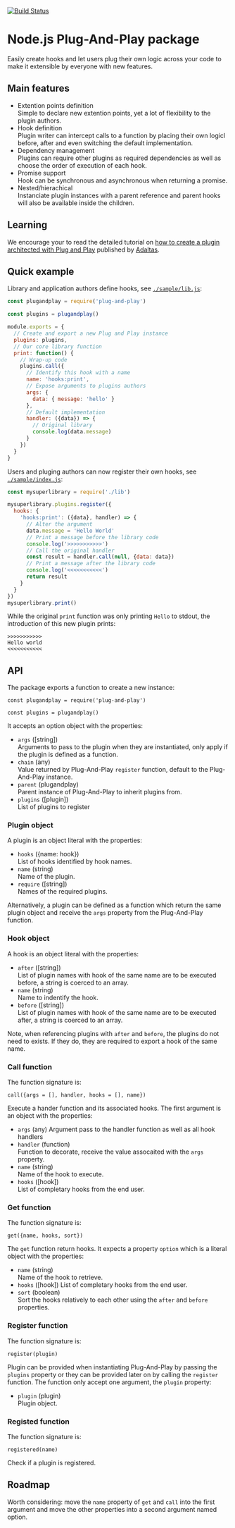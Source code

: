 
[![Build Status](https://secure.travis-ci.org/adaltas/node-plug-and-play.svg)](http://travis-ci.org/adaltas/node-plug-and-play)

# Node.js Plug-And-Play package

Easily create hooks and let users plug their own logic across your code to make it extensible by everyone with new features.

## Main features 

* Extention points definition   
  Simple to declare new extention points, yet a lot of flexibility to the plugin authors.
* Hook definition   
  Plugin writer can intercept calls to a function by placing their own logicl before, after and even switching the default implementation.
* Dependency management   
  Plugins can require other plugins as required dependencies as well as choose the order of execution of each hook.
* Promise support   
  Hook can be synchronous and asynchronous when returning a promise.
* Nested/hierachical   
  Instanciate plugin instances with a parent reference and parent hooks will also be available inside the children.

## Learning

We encourage your to read the detailed tutorial on [how to create a plugin architected with Plug and Play](https://www.adaltas.com/en/2020/08/28/node-js-plugin-architecture/) published by [Adaltas](https://www.adaltas.com).

## Quick example

Library and application authors define hooks, see [`./sample/lib.js`](https://github.com/adaltas/node-plug-and-play/blob/master/sample/lib.js):

```js
const plugandplay = require('plug-and-play')

const plugins = plugandplay()

module.exports = {
  // Create and export a new Plug and Play instance
  plugins: plugins,
  // Our core library function
  print: function() {
    // Wrap-up code
    plugins.call({
      // Identify this hook with a name
      name: 'hooks:print',
      // Expose arguments to plugins authors
      args: {
        data: { message: 'hello' }
      },
      // Default implementation
      handler: ({data}) => {
        // Original library
        console.log(data.message)
      }
    })
  }
}
```

Users and pluging authors can now register their own hooks, see [`./sample/index.js`](https://github.com/adaltas/node-plug-and-play/blob/master/sample/error.js):

```js
const mysuperlibrary = require('./lib')

mysuperlibrary.plugins.register({
  hooks: {
    'hooks:print': ({data}, handler) => {
      // Alter the argument
      data.message = 'Hello World'
      // Print a message before the library code
      console.log('>>>>>>>>>>>')
      // Call the original handler
      const result = handler.call(null, {data: data})
      // Print a message after the library code
      console.log('<<<<<<<<<<<')
      return result
    }
  }
})
mysuperlibrary.print()
```

While the original `print` function was only printing `Hello` to stdout, the introduction of this new plugin prints:

```
>>>>>>>>>>>
Hello world
<<<<<<<<<<<
```

## API

The package exports a function to create a new instance:

```
const plugandplay = require('plug-and-play')

const plugins = plugandplay()
```

It accepts an option object with the properties:

* `args` ([string])   
  Arguments to pass to the plugin when they are instantiated, only apply if the plugin is defined as a function.
* `chain` (any)   
  Value returned by Plug-And-Play `register` function, default to the Plug-And-Play instance.
* `parent` (plugandplay)   
  Parent instance of Plug-And-Play to inherit plugins from.
* `plugins` ([plugin])   
  List of plugins to register

### Plugin object

A plugin is an object literal with the properties:

* `hooks` ({name: hook})   
  List of hooks identified by hook names.
* `name` (string)   
  Name of the plugin.
* `require` ([string])   
  Names of the required plugins.

Alternatively, a plugin can be defined as a function which return the same plugin object and receive the `args` property from the Plug-And-Play function.

### Hook object

A hook is an object literal with the properties:

* `after` ([string])   
  List of plugin names with hook of the same name are to be executed before, a string is coerced to an array.
* `name` (string)   
  Name to indentify the hook.
* `before` ([string])   
  List of plugin names with hook of the same name are to be executed after, a string is coerced to an array.

Note, when referencing plugins with `after` and `before`, the plugins do not need to exists. If they do, they are required to export a hook of the same name.

### Call function

The function signature is:

```
call({args = [], handler, hooks = [], name})
```

Execute a hander function and its associated hooks. The first argument is an object with the properties:

* `args` (any)
  Argument pass to the handler function as well as all hook handlers
* `handler` (function)   
  Function to decorate, receive the value assocaited with the `args` property.
* `name` (string)   
  Name of the hook to execute.
* `hooks` ([hook])   
  List of completary hooks from the end user.

### Get function

The function signature is:

```
get({name, hooks, sort})
```

The `get` function return hooks. It expects a property `option` which is a literal object with the properties:

* `name` (string)   
  Name of the hook to retrieve.
* `hooks` ([hook])
  List of completary hooks from the end user.
* `sort` (boolean)   
  Sort the hooks relatively to each other using the `after` and `before` properties.

### Register function

The function signature is:

```
register(plugin)
```

Plugin can be provided when instantiating Plug-And-Play by passing the `plugins` property or they can be provided later on by calling the `register` function. The function only accept one argument, the `plugin` property:

* `plugin` (plugin)   
  Plugin object.

### Registed function

The function signature is:

```
registered(name)
```

Check if a plugin is registered.

## Roadmap

Worth considering: move the `name` property of `get` and `call` into the first argument and move the other properties into a second argument named option.
